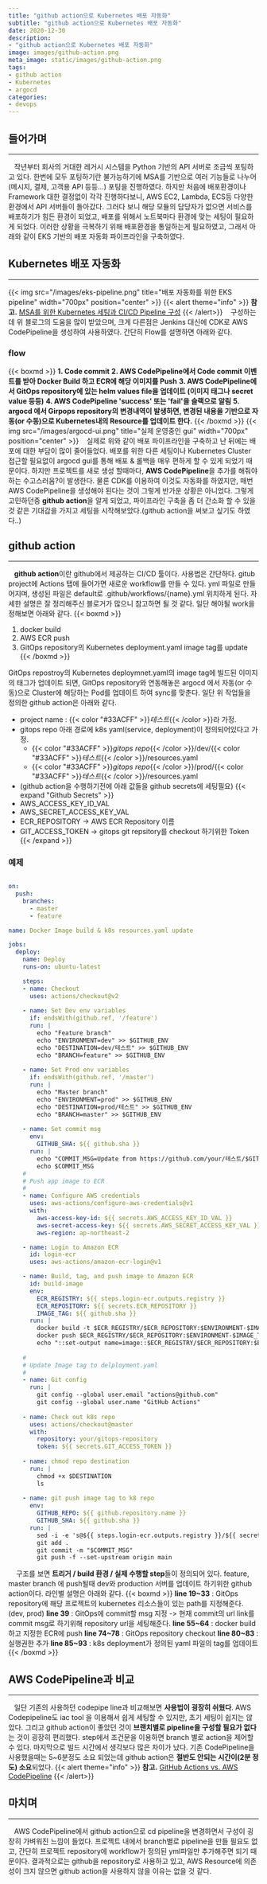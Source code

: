 ```yaml
---
title: "github action으로 Kubernetes 배포 자동화"
subtitle: "github action으로 Kubernetes 배포 자동화"
date: 2020-12-30
description: 
- "github action으로 Kubernetes 배포 자동화"
image: images/github-action.png
meta_image: static/images/github-action.png
tags:
- github action
- Kubernetes
- argocd
categories:
- devops
---
```


## 들어가며
---
&nbsp;&nbsp;&nbsp;작년부터 회사의 거대한 레거시 시스템을 Python 기반의 API 서버로 조금씩 포팅하고 있다. 한번에 모두 포팅하기란 불가능하기에 MSA를 기반으로 여러 기능들로 나누어(메시지, 결제, 고객용 API 등등...) 포팅을 진행하였다. 하지만 처음에 배포환경이나 Framework 대한 결정없이 각각 진행하다보니, AWS EC2, Lambda, ECS등 다양한 환경에서 API 서버들이 돌아갔다. 그러다 보니 해당 모듈의 담당자가 없으면 서비스를 배포하기가 힘든 환경이 되었고, 배포를 위해서 노트북마다 환경에 맞는 세팅이 필요하게 되었다. 이러한 상황을 극복하기 위해 배포환경을 통일하는게 필요하였고, 그래서 아래와 같이 EKS 기반의 배포 자동화 파이프라인을 구축하였다.

## Kubernetes 배포 자동화
---
{{< img src="/images/eks-pipeline.png" title="배포 자동화를 위한 EKS pipeline" width="700px" position="center" >}}
{{< alert theme="info" >}}
**참고.** [MSA를 위한 Kubernetes 세팅과 CI/CD Pipeline 구성](https://medium.com/finda-tech/finda-msa%EB%A5%BC-%EC%9C%84%ED%95%9C-kubernetes-%EC%84%B8%ED%8C%85%EA%B3%BC-ci-cd-pipeline-%EA%B5%AC%EC%84%B1-%EA%B7%B8%EB%A6%AC%EA%B3%A0-monitoring-%EC%8B%9C%EC%8A%A4%ED%85%9C-%EA%B5%AC%EC%B6%95-2-ef29380ec474)
{{< /alert>}}
&nbsp;&nbsp;&nbsp;구성하는데 위 블로그의 도움을 많이 받았으며, 크게 다른점은 Jenkins 대신에 CDK로 AWS CodePipeline을 생성하여 사용하였다. 간단히 Flow를 설명하면 아래와 같다.

### flow
{{< boxmd >}}
**1. Code commit**
**2. AWS CodePipeline에서 Code commit 이벤트를 받아 Docker Build 하고 ECR에 해당 이미지를 Push**
**3. AWS CodePipeline에서 GitOps repository에 있는 helm values file을 업데이트 (이미지 태그나 secret value 등등)**
**4. AWS CodePipeline 'success' 또는 'fail'을 슬랙으로 알림**
**5. argocd 에서 Girpops repository의 변경내역이 발생하면, 변경된 내용을 기반으로 자동(or 수동)으로 Kubernetes내의 Resource를 업데이트 한다.**
{{< /boxmd >}}
{{< img src="/images/argocd-ui.png" title="실제 운영중인 gui" width="700px" position="center" >}}
&nbsp;&nbsp;&nbsp;실제로 위와 같이 배포 파이프라인을 구축하고 난 뒤에는 배포에 대한 부담이 많이 줄어들었다. 배포를 위한 다른 세팅이나 Kubernetes Cluster 접근할 필요없이 argocd gui를 통해 배포 & 롤백을 매우 편하게 할 수 있게 되었기 때문이다. 하지만 프로젝트를 새로 생성 할때마다, **AWS CodePipeline**을 추가를 해줘야하는 수고스러움?이 발생한다. 물론 CDK를 이용하여 이것도 자동화를 하였지만, 매번 AWS CodePipeline을 생성해야 된다는 것이 그렇게 반가운 상황은 아니었다. 그렇게 고민하던중 **github action**을 알게 되었고, 파이프라인 구축을 좀 더 간소화 할 수 있을것 같은 기대감을 가지고 세팅을 시작해보았다.(github action을 써보고 싶기도 하였다..)

## github action
---
&nbsp;&nbsp;&nbsp;**github action**이란 github에서 제공하는 CI/CD 툴이다. 사용법은 간단하다. gitub project에 Actions 탭에 들어가면 새로운 workflow를 만들 수 있다. yml 파일로 만들어지며, 생성된 파일은 default로 .github/workflows/{name}.yml 위치하게 된다. 자세한 설명은 잘 정리해주신 블로거가 많으니 참고하면 될 것 같다. 일단 해야될 work을 정해보면 아래와 같다.
{{< boxmd >}}
1. docker build
2. AWS ECR push
3. GitOps repository의 Kubernetes deployment.yaml image tag를 update
{{< /boxmd >}}


GitOps repostroy의 Kubernetes deploymnet.yaml의 image tag에 빌드된 이미지의 태그가 업데이트 되면, GitOps repository와 연동해놓은 argocd 에서 자동(or 수동)으로 Cluster에 해당하는 Pod를 업데이트 하여 sync를 맞춘다. 일단 위 작업들을 정의한 github action은 아래와 같다. 
- project name : {{< color "#33ACFF" >}}*테스트*{{< /color >}}라 가정.
- gitops repo 아래 경로에 k8s yaml(service, deployment)이 정의되어있다고 가정.
  - {{< color "#33ACFF" >}}*gitops repo*{{< /color >}}/dev/{{< color "#33ACFF" >}}*테스트*{{< /color >}}/resources.yaml
  - {{< color "#33ACFF" >}}*gitops repo*{{< /color >}}/prod/{{< color "#33ACFF" >}}*테스트*{{< /color >}}/resources.yaml
- (github action을 수행하기전에 아래 값들을 github secrets에 세팅필요)
{{< expand "Github Secrets" >}}
- AWS_ACCESS_KEY_ID_VAL
- AWS_SECRET_ACCESS_KEY_VAL
- ECR_REPOSITORY -> AWS ECR Repository 이름
- GIT_ACCESS_TOKEN -> gitops git repsitory를 checkout 하기위한 Token
{{< /expand >}}
### 예제
```yml

on:
  push:
    branches: 
      - master
      - feature

name: Docker Image build & k8s resources.yaml update

jobs:
  deploy:
    name: Deploy
    runs-on: ubuntu-latest

    steps:
    - name: Checkout
      uses: actions/checkout@v2
    
    - name: Set Dev env variables
      if: endsWith(github.ref, '/feature')
      run: |
        echo "Feature branch"
        echo "ENVIRONMENT=dev" >> $GITHUB_ENV
        echo "DESTINATION=dev/테스트" >> $GITHUB_ENV
        echo "BRANCH=feature" >> $GITHUB_ENV
    
    - name: Set Prod env variables
      if: endsWith(github.ref, '/master')
      run: |
        echo "Master branch"
        echo "ENVIRONMENT=prod" >> $GITHUB_ENV
        echo "DESTINATION=prod/테스트" >> $GITHUB_ENV
        echo "BRANCH=master" >> $GITHUB_ENV
    
    - name: Set commit msg 
      env:
        GITHUB_SHA: ${{ github.sha }}
      run: |
        echo "COMMIT_MSG=Update from https://github.com/your/테스트/$GITHUB_SHA" >> $GITHUB_ENV
        echo $COMMIT_MSG
    #
    # Push app image to ECR
    #
    - name: Configure AWS credentials
      uses: aws-actions/configure-aws-credentials@v1
      with:
        aws-access-key-id: ${{ secrets.AWS_ACCESS_KEY_ID_VAL }}
        aws-secret-access-key: ${{ secrets.AWS_SECRET_ACCESS_KEY_VAL }}
        aws-region: ap-northeast-2

    - name: Login to Amazon ECR
      id: login-ecr
      uses: aws-actions/amazon-ecr-login@v1

    - name: Build, tag, and push image to Amazon ECR
      id: build-image
      env:
        ECR_REGISTRY: ${{ steps.login-ecr.outputs.registry }}
        ECR_REPOSITORY: ${{ secrets.ECR_REPOSITORY }}
        IMAGE_TAG: ${{ github.sha }}
      run: |
        docker build -t $ECR_REGISTRY/$ECR_REPOSITORY:$ENVIRONMENT-$IMAGE_TAG {Dockerfile 경로}
        docker push $ECR_REGISTRY/$ECR_REPOSITORY:$ENVIRONMENT-$IMAGE_TAG
        echo "::set-output name=image::$ECR_REGISTRY/$ECR_REPOSITORY:$ENVIRONMENT-$IMAGE_TAG"
        
    #
    # Update Image tag to delployment.yaml
    #
    - name: Git config
      run: |
        git config --global user.email "actions@github.com"
        git config --global user.name "GitHub Actions"
        
    - name: Check out k8s repo
      uses: actions/checkout@master
      with:
        repository: your/gitops-repository
        token: ${{ secrets.GIT_ACCESS_TOKEN }}
        
    - name: chmod repo destination
      run: |
        chmod +x $DESTINATION
        ls
        
    - name: git push image tag to k8 repo 
      env:
        GITHUB_REPO: ${{ github.repository.name }}
        GITHUB_SHA: ${{ github.sha }}
      run: |
        sed -i -e 's@${{ steps.login-ecr.outputs.registry }}/${{ secrets.ECR_REPOSITORY }}:.*@${{ steps.build-image.outputs.image }}@g' $DESTINATION/resources.yaml
        git add .
        git commit -m "$COMMIT_MSG"
        git push -f --set-upstream origin main
```
&nbsp;&nbsp;&nbsp; 구조를 보면 **트리거 / build 환경 / 실제 수행할 step**들이 정의되어 있다. feature, master branch 에 push될때 dev와 production 서버를 업데이트 하기위한 github action이다. 라인별 설명은 아래와 같다.
{{< boxmd >}}
**line 19~33**  : GitOps repository에 해당 프로젝트의 kubernetes 리소스들이 있는 path를 지정해준다.(dev, prod)
**line 39**     : GitOps에 commit할 msg 지정 -> 현재 commit의 url link를 commit msg로 하기위해 repository url을 세팅해준다.
**line 55~64**  : docker build하고 지정한 ECR에 push
**line 74~78**  : GitOps repository checkout
**line 80~83**  : 실행권한 추가
**line 85~93**  : k8s deployment가 정의된 yaml 파일의 tag를 업데이트
{{< /boxmd >}}

## AWS CodePipeline과 비교
---
&nbsp;&nbsp;&nbsp;일단 기존의 사용하던 codepipe line과 비교해보면 **사용법이 굉장히 쉬웠다**. AWS Codepipeline도 iac tool 을 이용해서 쉽게 세팅할 수 있지만, 초기 세팅이 쉽지는 않았다. 그리고 github action이 좋았던 것이 **브랜치별로 pipeline을 구성할 필요가 없다**는 것이 굉장히 편리했다. step에서 조건문을 이용하면 branch 별로 action을 제어할 수 있다. 마지막으로 빌드 시간에서 생각보다 많은 차이가 났다. 기존 CodePipeline을 사용했을때는 5~6분정도 소요 되었는데 github action은 **절반도 안되는 시간이(2분 정도) 소요**되었다. 
{{< alert theme="info" >}}
**참고.** [GitHub Actions vs. AWS CodePipeline](https://cloudonaut.io/github-actions-vs-aws-codepipeline/)
{{< /alert>}}

## 마치며
---
&nbsp;&nbsp;&nbsp;AWS CodePipeline에서 github action으로 cd pipeline을 변경하면서 구성이 굉장히 가벼워진 느낌이 들었다. 프로젝트 내에서 branch별로 pipeline을 만들 필요도 없고, 간단히 프로젝트 repository에 workflow가 정의된 yml파일만 추가해주면 되기 때문이다. 결과적으로는 github을 repository로 사용하고 있고, AWS Resource에 의존성이 크지 않으면 github action을 사용하지 않을 이유는 없을 것 같다.